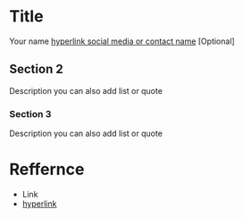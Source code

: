 # Title 

Your name [hyperlink social media or contact name](link) [Optional]

## Section 2 

Description you can also add list or quote 

### Section 3  

Description you can also add list or quote 

# Reffernce 

- Link 
- [hyperlink](url)